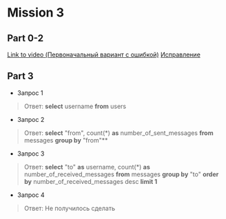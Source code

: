 # Mission 3

## Part 0-2

[Link to video (Первоначальный вариант с ошибкой)](https://drive.google.com/file/d/13_5g_zjUmTjmz6N4ui1fMRPeoLIZ1HYZ/view?usp=sharing)
[Исправление](https://drive.google.com/file/d/1nxQdbx7jIua92z7kZts0zMEds6ny2ZT9/view?usp=sharing)

## Part 3

- Запрос 1	 
> Ответ: **select** username **from** users

- Запрос 2	 
> Ответ: **select** "from", count(*) **as** number_of_sent_messages **from** messages **group by** "from"**

- Запрос 3	 
> Ответ: **select** "to" **as** username, count(*) **as** number_of_received_messages **from** messages **group by** "to" **order by** number_of_received_messages desc **limit 1**

- Запрос 4	 
> Ответ: Не получилось сделать

